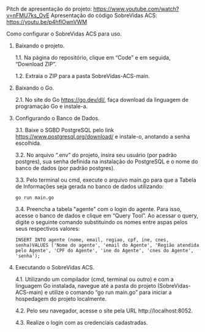 Pitch de apresentação do projeto: https://www.youtube.com/watch?v=nFMU7ks_OvE
Apresentação do código SobreVidas ACS: https://youtu.be/p4hflOwnVWM

Como configurar o SobreVidas ACS para uso.


1. Baixando o projeto.
   
   1.1. Na página do repositório, clique em “Code” e em seguida, “Download ZIP”.
   
   1.2. Extraia o ZIP para a pasta SobreVidas-ACS-main.
2. Baixando o Go.

   2.1. No site do Go https://go.dev/dl/, faça download da linguagem de programação Go e instale-a.
3. Configurando o Banco de Dados.

   3.1. Baixe o SGBD PostgreSQL pelo link https://www.postgresql.org/download/ e instale-o, anotando a senha escolhida.

   3.2. No arquivo “.env” do projeto, insira seu usuário (por padrão postgres), sua senha definida na instalação do PostgreSQL e o nome do banco de dados (por padrão postgres).
  
   3.3. Pelo terminal ou cmd, execute o arquivo main.go para que a Tabela de Informações seja gerada no banco de dados utilizando:

       go run main.go
   
   3.4. Preencha a tabela "agente" com o login do agente. Para isso, acesse o banco de dados e clique em “Query Tool”. Ao acessar o query, digite o seguinte comando substituindo os nomes entre aspas pelos seus respectivos valores:

       INSERT INTO agente (nome, email, regiao, cpf, ine, cnes, senha)VALUES ('Nome do agente', 'email do Agente', 'Região atendida pelo Agente', 'CPF do Agente', 'ine do Agente', 'cnes do Agente', 'senha');  
4. Executando o SobreVidas ACS.

   4.1. Utilizando um compilador (cmd, terminal ou outro) e com a linguagem Go instalada, navegue até a pasta do projeto (SobreVidas-ACS-main) e utilize o comando “go run main.go” para iniciar a hospedagem do projeto localmente.

   4.2. Pelo seu navegador, acesse o site pela URL http://localhost:8052.

   4.3. Realize o login com as credenciais cadastradas.


